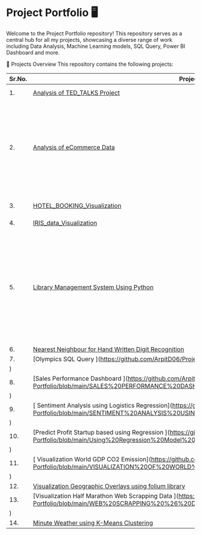 # Project Portfolio 🖥️

Welcome to the Project Portfolio repository! This repository serves as a central hub for all my projects, 
showcasing a diverse range of work including  Data Analysis, Machine Learning models, SQL Query, Power BI Dashboard and more.

📂 Projects Overview 
This repository contains the following projects:

|  Sr.No.  |  Project Name  |  Description  |
|-|-|-|
|1.|  [Analysis of TED_TALKS Project](https://github.com/ArpitD06/Project-Portfolio/blob/main/Analysis%20of%20TED_TALKS.py) |Analyzing TED_TALKS.| 
|2.|  [Analysis of eCommerce Data](https://github.com/ArpitD06/Project-Portfolio/blob/main/Analysis%20of%20eCommerce%20Data.py) |Analyzing ECommerce Problems uncover trends, insights, and actionable information through advanced functions,and visualizations.| 
|3.|  [HOTEL_BOOKING_Visualization ](https://github.com/ArpitD06/Project-Portfolio/blob/main/HOTEL_BOOKING_visualization.py) |Visualizing the Hotel Bookings .| 
|4.|  [IRIS_data_Visualization ](https://github.com/ArpitD06/Project-Portfolio/blob/main/IRIS_data_Visualization.py)
 |   | 
|5.|  [Library Management System Using Python](https://github.com/ArpitD06/Project-Portfolio/blob/main/Library%20Management%20System.py) |Developing a Library Management System in Python with a database backend to manage book inventory, track checkouts, and handle user accounts efficiently.| 
|6.|  [Nearest Neighbour for Hand Written Digit Recognition](https://github.com/ArpitD06/Project-Portfolio/blob/main/NEAREST%20NEIGHBOUR%20FOR%20HANDWRITTEN%20DIGIT%20RECOGNITION.py) |D    |
|7.|  [Olympics SQL Query ](https://github.com/ArpitD06/Project-Portfolio/blob/main/OLYMPICS%20SQL%20QUERY.sql
) |   |
|8.|  [Sales Performance Dashboard ](https://github.com/ArpitD06/Project-Portfolio/blob/main/SALES%20PERFORMANCE%20DASHBOARD.pbix
) |   |
|9.|  [ Sentiment Analysis using Logistics Regression](https://github.com/ArpitD06/Project-Portfolio/blob/main/SENTIMENT%20ANALYSIS%20USING%20LOGISTIC%20REGRESSION.py
) |   |
|10.|  [Predict Profit Startup based using Regression ](https://github.com/ArpitD06/Project-Portfolio/blob/main/Using%20Regression%20Model%20For%20Predict%20Profit%20Startup_based%20.py
) |   |
|11.|  [ Visualization World GDP CO2 Emission](https://github.com/ArpitD06/Project-Portfolio/blob/main/VISUALIZATION%20OF%20WORLD%20GDP%20%26%20CO2%20EMISSION.py
) |   |
|12.|  [Visualization Geographic Overlays using folium library ](https://github.com/ArpitD06/Project-Portfolio/blob/main/VISUALIZATION%20USING%20FOLIUM%20LIBRARY%20FOR%20GEOGRAPHIC%20OVERLAYS.py) |   |
|13.|  [Visualization Half Marathon Web Scrapping Data ](https://github.com/ArpitD06/Project-Portfolio/blob/main/WEB%20SCRAPPING%20%26%20DATA%20VISUALIZATION%20HALF%20MARATHON%20.py
) |   |
|14.|  [Minute Weather using K-Means Clustering ](https://github.com/ArpitD06/Project-Portfolio/blob/main/k-MEANS%20CLUSTERING%20FOR%20MINUTE%20WEATHER%20.py) |   |

